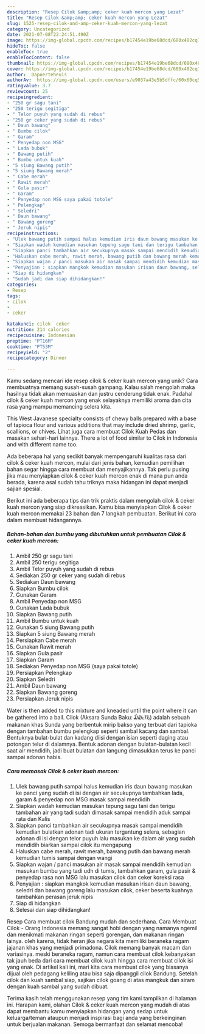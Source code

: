 ```yaml
---
description: "Resep Cilok &amp;amp; ceker kuah mercon yang Lezat"
title: "Resep Cilok &amp;amp; ceker kuah mercon yang Lezat"
slug: 1525-resep-cilok-and-amp-ceker-kuah-mercon-yang-lezat
category: Uncategorized
date: 2021-07-08T22:24:51.490Z
image: https://img-global.cpcdn.com/recipes/b17454e19be68dcd/680x482cq70/cilok-ceker-kuah-mercon-foto-resep-utama.jpg
hideToc: false
enableToc: true
enableTocContent: false
thumbnail: https://img-global.cpcdn.com/recipes/b17454e19be68dcd/680x482cq70/cilok-ceker-kuah-mercon-foto-resep-utama.jpg
cover: https://img-global.cpcdn.com/recipes/b17454e19be68dcd/680x482cq70/cilok-ceker-kuah-mercon-foto-resep-utama.jpg
author:  Dapoerteheuis
authorAv:  https://img-global.cpcdn.com/users/e9037a43e5b5dffc/60x60cq50/avatar.jpg
ratingvalue: 3.7
reviewcount: 25
recipeingredient:
- "250 gr sagu tani"
- "250 terigu segitiga"
- " Telor puyuh yang sudah di rebus"
- "250 gr ceker yang sudah di rebus"
- " Daun bawang"
- " Bumbu cilok"
- " Garam"
- " Penyedap non MSG"
- " Lada bubuk"
- " Bawang putih"
- " Bumbu untuk kuah"
- "5 siung Bawang putih"
- "5 siung Bawang merah"
- " Cabe merah"
- " Rawit merah"
- " Gula pasir"
- " Garam"
- " Penyedap non MSG saya pakai totole"
- " Pelengkap"
- " Seledri"
- " Daun bawang"
- " Bawang goreng"
- " Jeruk nipis"
recipeinstructions:
- "Ulek bawang putih sampai halus kemudian iris daun bawang masukan ke panci yang sudah di isi dengan air secukupnya tambahkan lada, garam &amp; penyedap non MSG masak sampai mendidih"
- "Siapkan wadah kemudian masukan tepung sagu tani dan terigu tambahan air yang tadi sudah dimasak sampai mendidih aduk sampai rata dan Kalis"
- "Siapkan panci tambahkan air secukupnya masak sampai mendidih kemudian bulatkan adonan tadi ukuran tergantung selera, sebagian adonan di isi dengan telor puyuh lalu masukan ke dalam air yang sudah mendidih biarkan sampai cilok itu mengapung"
- "Haluskan cabe merah, rawit merah, bawang putih dan bawang merah kemudian tumis sampai dengan wangi"
- "Siapkan wajan / panci masukan air masak sampai mendidih kemudian masukan bumbu yang tadi udh di tumis, tambahkan garam, gula pasir &amp; penyedap rasa non MSG lalu masukan cilok dan ceker koreksi rasa"
- "Penyajian : siapkan mangkok kemudian masukan irisan daun bawang, seledri dan bawang goreng lalu masukan cilok, ceker beserta kuahnya tambahkan perasan jeruk nipis"
- "Siap di hidangkan"
- "Sudah jadi dan siap dihidangkan!"
categories:
- Resep
tags:
- cilok
- 
- ceker

katakunci: cilok  ceker 
nutrition: 214 calories
recipecuisine: Indonesian
preptime: "PT16M"
cooktime: "PT53M"
recipeyield: "2"
recipecategory: Dinner

---
```



Kamu sedang mencari ide resep cilok &amp; ceker kuah mercon yang unik? Cara membuatnya memang susah-susah gampang. Kalau salah mengolah maka hasilnya tidak akan memuaskan dan justru cenderung tidak enak. Padahal cilok &amp; ceker kuah mercon yang enak selayaknya memiliki aroma dan cita rasa yang mampu memancing selera kita.


This West Javanese specialty consists of chewy balls prepared with a base of tapioca flour and various additions that may include dried shrimp, garlic, scallions, or chives. Lihat juga cara membuat Cilok Kuah Pedas dan masakan sehari-hari lainnya. There a lot of food similar to Cilok in Indonesia and with different name too.

Ada beberapa hal yang sedikit banyak mempengaruhi kualitas rasa dari cilok &amp; ceker kuah mercon, mulai dari jenis bahan, kemudian pemilihan bahan segar hingga cara membuat dan menyajikannya. Tak perlu pusing jika mau menyiapkan cilok &amp; ceker kuah mercon enak di mana pun anda berada, karena asal sudah tahu triknya maka hidangan ini dapat menjadi sajian spesial.


Berikut ini ada beberapa tips dan trik praktis dalam mengolah cilok &amp; ceker kuah mercon yang siap dikreasikan. Kamu bisa menyiapkan Cilok &amp; ceker kuah mercon memakai 23 bahan dan 7 langkah pembuatan. Berikut ini cara dalam membuat hidangannya.

<!--inarticleads1-->

##### Bahan-bahan dan bumbu yang dibutuhkan untuk pembuatan Cilok &amp; ceker kuah mercon:

1. Ambil 250 gr sagu tani
1. Ambil 250 terigu segitiga
1. Ambil  Telor puyuh yang sudah di rebus
1. Sediakan 250 gr ceker yang sudah di rebus
1. Sediakan  Daun bawang
1. Siapkan  Bumbu cilok
1. Gunakan  Garam
1. Ambil  Penyedap non MSG
1. Gunakan  Lada bubuk
1. Siapkan  Bawang putih
1. Ambil  Bumbu untuk kuah
1. Gunakan 5 siung Bawang putih
1. Siapkan 5 siung Bawang merah
1. Persiapkan  Cabe merah
1. Gunakan  Rawit merah
1. Siapkan  Gula pasir
1. Siapkan  Garam
1. Sediakan  Penyedap non MSG (saya pakai totole)
1. Persiapkan  Pelengkap
1. Siapkan  Seledri
1. Ambil  Daun bawang
1. Siapkan  Bawang goreng
1. Persiapkan  Jeruk nipis


Water is then added to this mixture and kneaded until the point where it can be gathered into a ball. Cilok (Aksara Sunda Baku: ᮎᮤᮜᮧᮊ᮪) adalah sebuah makanan khas Sunda yang berbentuk mirip bakso yang terbuat dari tapioka dengan tambahan bumbu pelengkap seperti sambal kacang dan sambal. Bentuknya bulat-bulat dan kadang diisi dengan isian seperti daging atau potongan telur di dalamnya. Bentuk adonan dengan bulatan-bulatan kecil saat air mendidih, jadi buat bulatan dan langung dimasukkan terus ke panci sampai adonan habis. 

<!--inarticleads2-->

##### Cara memasak Cilok &amp; ceker kuah mercon:

1. Ulek bawang putih sampai halus kemudian iris daun bawang masukan ke panci yang sudah di isi dengan air secukupnya tambahkan lada, garam &amp; penyedap non MSG masak sampai mendidih
1. Siapkan wadah kemudian masukan tepung sagu tani dan terigu tambahan air yang tadi sudah dimasak sampai mendidih aduk sampai rata dan Kalis
1. Siapkan panci tambahkan air secukupnya masak sampai mendidih kemudian bulatkan adonan tadi ukuran tergantung selera, sebagian adonan di isi dengan telor puyuh lalu masukan ke dalam air yang sudah mendidih biarkan sampai cilok itu mengapung
1. Haluskan cabe merah, rawit merah, bawang putih dan bawang merah kemudian tumis sampai dengan wangi
1. Siapkan wajan / panci masukan air masak sampai mendidih kemudian masukan bumbu yang tadi udh di tumis, tambahkan garam, gula pasir &amp; penyedap rasa non MSG lalu masukan cilok dan ceker koreksi rasa
1. Penyajian : siapkan mangkok kemudian masukan irisan daun bawang, seledri dan bawang goreng lalu masukan cilok, ceker beserta kuahnya tambahkan perasan jeruk nipis
1. Siap di hidangkan
1. Selesai dan siap dihidangkan!

Resep Cara membuat cilok Bandung mudah dan sederhana. Cara Membuat Cilok - Orang Indonesia memang sangat hobi dengan yang namanya ngemil dan menikmati makanan ringan seperti gorengan, dan makanan ringan lainya. oleh karena, tidak heran jika negara kita memiliki beraneka ragam jajanan khas yang menjadi primadona. Cilok memang banyak macam dan variasinya. meski beraneka ragam, namun cara membuat cilok kebanyakan tak jauh beda dari cara membuat cilok kuah hingga cara membuat cilok isi yang enak. Di artikel kali ini, mari kita cara membuat cilok yang biasanya dijual oleh pedagang keliling atau bisa saja dipanggil cilok Bandung. Setelah cilok dan kuah sambal siap, sajikan cilok goang di atas mangkuk dan siram dengan kuah sambal yang sudah dibuat. 

Terima kasih telah menggunakan resep yang tim kami tampilkan di halaman ini. Harapan kami, olahan Cilok &amp; ceker kuah mercon yang mudah di atas dapat membantu kamu menyiapkan hidangan yang sedap untuk keluarga/teman ataupun menjadi inspirasi bagi anda yang berkeinginan untuk berjualan makanan. Semoga bermanfaat dan selamat mencoba!
